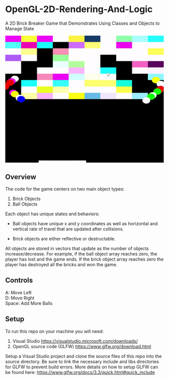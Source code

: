 # OpenGL-2D-Rendering-And-Logic
A 2D Brick Breaker Game that Demonstrates Using Classes and Objects to Manage State <br/>


![Brick Breaker](./Assets/game.gif)

## Overview

The code for the game centers on two main object types:

1. Brick Objects 
2. Ball Objects


Each object has unique states and behaviors:
* Ball objects have unique x and y coordinates as well as horizontal and vertical rate of travel that are updated after  collisions. 

* Brick objects are either reflective or destructable.

All objects are stored in vectors that update as the number of objects increase/decrease. For example, if the ball object array reaches zero, the player has lost and the game ends. If the brick object array reaches zero the player has destroyed all the bricks and won the game. 

## Controls

A: Move Left </br> D: Move Right </br> Space: Add More Balls

## Setup

To run this repo on your machine you will need:

1. Visual Studio https://visualstudio.microsoft.com/downloads/
2. OpenGL source code (GLFW) https://www.glfw.org/download.html


Setup a Visual Studio project and clone the source files of this repo into the source directory. Be sure to link the necessary include and libs directories for GLFW to prevent build errors. More details on how to setup GLFW can be found here:
https://www.glfw.org/docs/3.3/quick.html#quick_include
